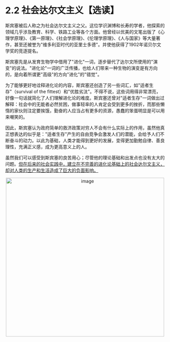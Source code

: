 # 2.2 社会达尔文主义【选读】

斯宾塞被后人称之为社会达尔文主义之父。这位学识渊博和长寿的学者，他探索的领域几乎涉及教育、科学、铁路工业等各个方面。他曾经以优美的文笔出版了《心理学原理》、《第一原理》、《社会学原理》、《伦理学原理》、《人与国家》等大量著作，甚至还被誉为"维多利亚时代的亚里士多德"。并使他获得了1902年诺贝尔文学奖的竞逐提名。

斯宾塞先是从发育生物学中借用了"进化"一词，逐步替代了达尔文所使用的"演变"的说法。"进化论"一词的广泛传播，也给人们带来一种生物的演变是有方向的，是向着所谓更"高级"的方向"进化"的"错觉"。

为了能够更好地诠释进化论的内容，斯宾塞还创造了另一些词汇，如"适者生存"（survival of the fittest）和"优胜劣汰"。不得不说，这些词用得非常漂亮，好像一句话就简化了人们理解进化论的难度。斯宾塞还曾对"适者生存"一词做出过解释：社会中的无能者必然贫困，做事轻率的人肯定会受到更多的挫折，而那些懒惰的家伙则注定要挨饿，勤奋的人应当占有更多的资源，愚蠢的笨蛋明显是可以用来嘲笑的。

因此，斯宾塞认为政府简单的救济政策对穷人不会有什么实际上的作用，虽然他真正想表达的似乎是："适者生存"产生的自由竞争会激发人们的潜能，会给予人们不断奋斗的动力。以此为基础，人类才能得到更好的发展，变得更加勤勉自律、善良理性，充满正义感，成为更高意义上的人。

虽然我们可以感受到斯宾塞的良苦用心；尽管他的理论基础和出发点也没有太大的问题。[但在后来的社会实践中，建立在不完善的进化论基础上的社会达尔文主义，却对人类的生产和生活造成了巨大的负面影响。]()

<p align="center"><img width="500" alt="image" src="https://github.com/user-attachments/assets/e99562c2-55ec-480e-a520-0d05cfc0a3b4" /></p>
